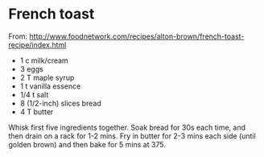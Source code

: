 # French toast
From: http://www.foodnetwork.com/recipes/alton-brown/french-toast-recipe/index.html

* 1 c milk/cream
* 3 eggs
* 2 T maple syrup
* 1 t vanilla essence
* 1/4 t salt
* 8 (1/2-inch) slices bread
* 4 T butter

Whisk first five ingredients together.  Soak bread for 30s each time, and then drain on a rack for 1-2 mins.  Fry in butter for 2-3 mins each side (until golden brown) and then bake for 5 mins at 375.

